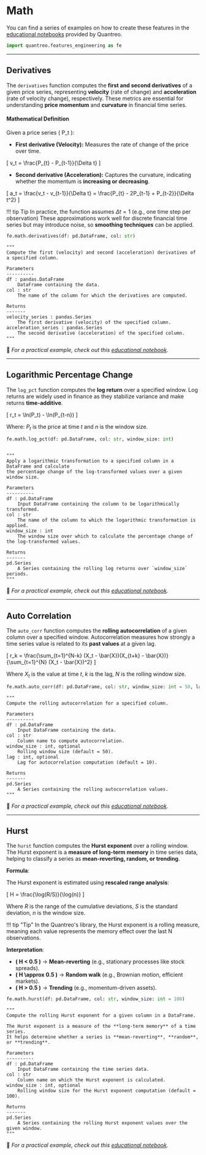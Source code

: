 # **Math**
You can find a series of examples on how to create these features in the [educational notebooks](/../tutorials/features-engineering-math) provided by Quantreo.

``` py
import quantreo.features_engineering as fe
```


---
## **Derivatives**

The `derivatives` function computes the **first and second derivatives** of a given price series, representing **velocity** (rate of change) and **acceleration** (rate of velocity change), respectively. These metrics are essential for understanding **price momentum** and **curvature** in financial time series.

#### **Mathematical Definition**
Given a price series \( P_t \):

- **First derivative (Velocity):**  Measures the rate of change of the price over time. 
  
\[
  v_t = \frac{P_{t} - P_{t-1}}{\Delta t} 
\]

- **Second derivative (Acceleration):**  Captures the curvature, indicating whether the momentum is **increasing or decreasing**.

  
\[
  a_t = \frac{v_t - v_{t-1}}{\Delta t} = \frac{P_{t} - 2P_{t-1} + P_{t-2}}{\Delta t^2}
\]

!!! tip Tip
    In practice, the function assumes $\Delta t = 1$ (e.g., one time step per observation)
    These approximations work well for discrete financial time series but may introduce noise, so **smoothing techniques** can be applied.

```python title="How to call the derivatives function"
fe.math.derivatives(df: pd.DataFrame, col: str)
```
``` title="derivatives function docstring"
"""
Compute the first (velocity) and second (acceleration) derivatives of a specified column.

Parameters
----------
df : pandas.DataFrame
    DataFrame containing the data.
col : str
    The name of the column for which the derivatives are computed.

Returns
-------
velocity_series : pandas.Series
    The first derivative (velocity) of the specified column.
acceleration_series : pandas.Series
    The second derivative (acceleration) of the specified column.
"""
```
📢 *For a practical example, check out this [educational notebook](/../tutorials/features-engineering-math/#derivatives).*



---
## **Logarithmic Percentage Change**

The `log_pct` function computes the **log return** over a specified window. Log returns are widely used in finance as they stabilize variance and make returns **time-additive**.

\[
r_t  = \ln(P_t) - \ln(P_{t-n})
\]

Where: $P_t$ is the price at time $t$ and $n$ is the window size.

```python title="How to call the logarithmic percentage function"
fe.math.log_pct(df: pd.DataFrame, col: str, window_size: int)
```
```title="loc_pct function docstring"

"""
Apply a logarithmic transformation to a specified column in a DataFrame and calculate
the percentage change of the log-transformed values over a given window size.

Parameters
----------
df : pd.DataFrame
    Input DataFrame containing the column to be logarithmically transformed.
col : str
    The name of the column to which the logarithmic transformation is applied.
window_size : int
    The window size over which to calculate the percentage change of the log-transformed values.

Returns
-------
pd.Series
    A Series containing the rolling log returns over `window_size` periods.
"""
```
📢 *For a practical example, check out this [educational notebook](/../tutorials/features-engineering-math/#logarithmic-percentage-change).*


---
## **Auto Correlation**

The `auto_corr` function computes the **rolling autocorrelation** of a given column over a specified window. Autocorrelation measures how strongly a time series value is related to its **past values** at a given lag.

\[
r_k = \frac{\sum_{t=1}^{N-k} (X_t - \bar{X})(X_{t+k} - \bar{X})}{\sum_{t=1}^{N} (X_t - \bar{X})^2}
\]

Where $X_t$ is the value at time $t$, $k$ is the lag,  $N$ is the rolling window size.

```python title="How to call the Auto Correlation function"
fe.math.auto_corr(df: pd.DataFrame, col: str, window_size: int = 50, lag: int = 10)
```

```title="auto_corr function docstring"
"""
Compute the rolling autocorrelation for a specified column.

Parameters
----------
df : pd.DataFrame
    Input DataFrame containing the data.
col : str
    Column name to compute autocorrelation.
window_size : int, optional
    Rolling window size (default = 50).
lag : int, optional
    Lag for autocorrelation computation (default = 10).

Returns
-------
pd.Series
    A Series containing the rolling autocorrelation values.
"""
```
📢 *For a practical example, check out this [educational notebook](/../tutorials/features-engineering-math/#auto-correlation).*






---
## **Hurst**
The `hurst` function computes the **Hurst exponent** over a rolling window. The Hurst exponent is a **measure of long-term memory** in time series data, helping to classify a series as **mean-reverting, random, or trending**.

**Formula**:

The Hurst exponent is estimated using **rescaled range analysis**:

\[
H = \frac{\log(R/S)}{\log(n)}
\]

Where $R$ is the range of the cumulative deviations, $S$ is the standard deviation, $n$ is the window size.

!!! tip "Tip"
    In the Quantreo's library, the Hurst exponent is a rolling measure, meaning each value represents the memory effect over the last N observations.

**Interpretation**:

- **\( H < 0.5 \)** → **Mean-reverting** (e.g., stationary processes like stock spreads).
- **\( H \approx 0.5 \)** → **Random walk** (e.g., Brownian motion, efficient markets).
- **\( H > 0.5 \)** → **Trending** (e.g., momentum-driven assets).

```python title="How to call the Hurst function"
fe.math.hurst(df: pd.DataFrame, col: str, window_size: int = 100)
```

``` title="hurst function docstring"
"""
Compute the rolling Hurst exponent for a given column in a DataFrame.

The Hurst exponent is a measure of the **long-term memory** of a time series.
It helps determine whether a series is **mean-reverting**, **random**, or **trending**.

Parameters
----------
df : pd.DataFrame
    Input DataFrame containing the time series data.
col : str
    Column name on which the Hurst exponent is calculated.
window_size : int, optional
    Rolling window size for the Hurst exponent computation (default = 100).

Returns
-------
pd.Series
    A Series containing the rolling Hurst exponent values over the given window.
"""
```
📢 *For a practical example, check out this [educational notebook](/../tutorials/features-engineering-math/#hurst).*

